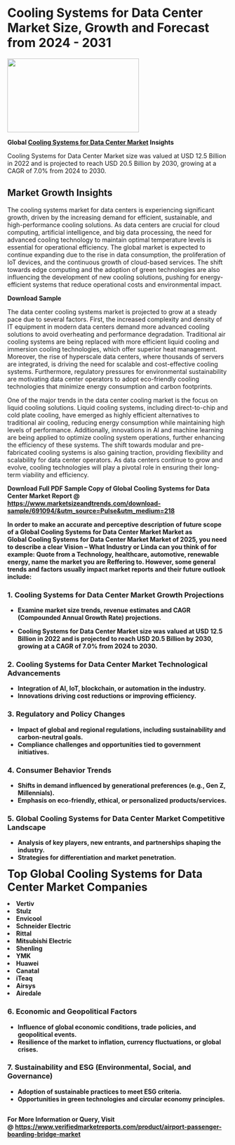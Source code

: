 <H1>Cooling Systems for Data Center Market Size, Growth and Forecast from 2024 - 2031</H1><img class="aligncenter size-medium wp-image-584254" src="https://thirdeyenews.in/wp-content/uploads/2024/09/Global-Market-Research-300x168.jpeg" alt="" width="300" height="168" /><p><strong>Global&nbsp;<a href="https://www.marketsizeandtrends.com/download-sample/691094/&amp;utm_source=Pulse&amp;utm_medium=218">Cooling Systems for Data Center Market</a> Insights</strong></p><p>Cooling Systems for Data Center Market size was valued at USD 12.5 Billion in 2022 and is projected to reach USD 20.5 Billion by 2030, growing at a CAGR of 7.0% from 2024 to 2030.</p><p><h2>Market Growth Insights</h2> <p>The cooling systems market for data centers is experiencing significant growth, driven by the increasing demand for efficient, sustainable, and high-performance cooling solutions. As data centers are crucial for cloud computing, artificial intelligence, and big data processing, the need for advanced cooling technology to maintain optimal temperature levels is essential for operational efficiency. The global market is expected to continue expanding due to the rise in data consumption, the proliferation of IoT devices, and the continuous growth of cloud-based services. The shift towards edge computing and the adoption of green technologies are also influencing the development of new cooling solutions, pushing for energy-efficient systems that reduce operational costs and environmental impact.</p> <p><strong>Download Sample</strong></p> <p>The data center cooling systems market is projected to grow at a steady pace due to several factors. First, the increased complexity and density of IT equipment in modern data centers demand more advanced cooling solutions to avoid overheating and performance degradation. Traditional air cooling systems are being replaced with more efficient liquid cooling and immersion cooling technologies, which offer superior heat management. Moreover, the rise of hyperscale data centers, where thousands of servers are integrated, is driving the need for scalable and cost-effective cooling systems. Furthermore, regulatory pressures for environmental sustainability are motivating data center operators to adopt eco-friendly cooling technologies that minimize energy consumption and carbon footprints.</p> <p>One of the major trends in the data center cooling market is the focus on liquid cooling solutions. Liquid cooling systems, including direct-to-chip and cold plate cooling, have emerged as highly efficient alternatives to traditional air cooling, reducing energy consumption while maintaining high levels of performance. Additionally, innovations in AI and machine learning are being applied to optimize cooling system operations, further enhancing the efficiency of these systems. The shift towards modular and pre-fabricated cooling systems is also gaining traction, providing flexibility and scalability for data center operators. As data centers continue to grow and evolve, cooling technologies will play a pivotal role in ensuring their long-term viability and efficiency.</p> <p><strong></p><p><span class=""><strong>Download Full PDF Sample Copy of Global Cooling Systems for Data Center Market Report</strong> @ <a href="https://www.marketsizeandtrends.com/download-sample/691094/&amp;utm_source=Pulse&amp;utm_medium=218" target="_blank">https://www.marketsizeandtrends.com/download-sample/691094/&amp;utm_source=Pulse&amp;utm_medium=218</a></span></p><p>In order to make an accurate and perceptive description of future scope of a Global&nbsp;Cooling Systems for Data Center Market Market as Global&nbsp;Cooling Systems for Data Center Market Market of 2025, you need to describe a clear Vision &ndash; What Industry or Linda can you think of for example: Quote from a Technology, healthcare, automotive, renewable energy, name the market you are Reffering to. However, some general trends and factors usually impact market reports and their future outlook include:</p><h3>1.&nbsp;<strong>Cooling Systems for Data Center Market Growth Projections</strong></h3><ul><li>Examine market size trends, revenue estimates and CAGR (Compounded Annual Growth Rate) projections.</li><li><p>Cooling Systems for Data Center Market size was valued at USD 12.5 Billion in 2022 and is projected to reach USD 20.5 Billion by 2030, growing at a CAGR of 7.0% from 2024 to 2030.</p></li></ul><h3>2.&nbsp;<strong>Cooling Systems for Data Center Market Technological Advancements</strong></h3><ul><li>Integration of AI, IoT, blockchain, or automation in the industry.</li><li>Innovations driving cost reductions or improving efficiency.</li></ul><h3>3.&nbsp;<strong>Regulatory and Policy Changes</strong></h3><ul><li>Impact of global and regional regulations, including sustainability and carbon-neutral goals.</li><li>Compliance challenges and opportunities tied to government initiatives.</li></ul><h3>4.&nbsp;<strong>Consumer Behavior Trends</strong></h3><ul><li>Shifts in demand influenced by generational preferences (e.g., Gen Z, Millennials).</li><li>Emphasis on eco-friendly, ethical, or personalized products/services.</li></ul><h3>5.&nbsp;<strong>Global Cooling Systems for Data Center Market Competitive Landscape</strong></h3><ul><li>Analysis of key players, new entrants, and partnerships shaping the industry.</li><li>Strategies for differentiation and market penetration.</li></ul><p data-pm-slice="1 1 []"><span style="color: inherit; font-family: inherit; font-size: 25px;">Top Global Cooling Systems for Data Center Market Companies</span></p><div class="" data-test-id=""><p><li>Vertiv</li><li> Stulz</li><li> Envicool</li><li> Schneider Electric</li><li> Rittal</li><li> Mitsubishi Electric</li><li> Shenling</li><li> YMK</li><li> Huawei</li><li> Canatal</li><li> iTeaq</li><li> Airsys</li><li> Airedale</li></p></div><h3>6.&nbsp;<strong>Economic and Geopolitical Factors</strong></h3><ul><li>Influence of global economic conditions, trade policies, and geopolitical events.</li><li>Resilience of the market to inflation, currency fluctuations, or global crises.</li></ul><h3>7.&nbsp;<strong>Sustainability and ESG (Environmental, Social, and Governance)</strong></h3><ul><li>Adoption of sustainable practices to meet ESG criteria.</li><li>Opportunities in green technologies and circular economy principles.</li></ul><h2><strong style="font-size: 14px;">For More Information or Query, Visit @&nbsp;</strong><a style="background-color: #ffffff; font-size: 14px;" href="https://www.marketsizeandtrends.com/report/cooling-systems-for-data-center-market/" target="_blank">https://www.verifiedmarketreports.com/product/airport-passenger-boarding-bridge-market</a></h2>
